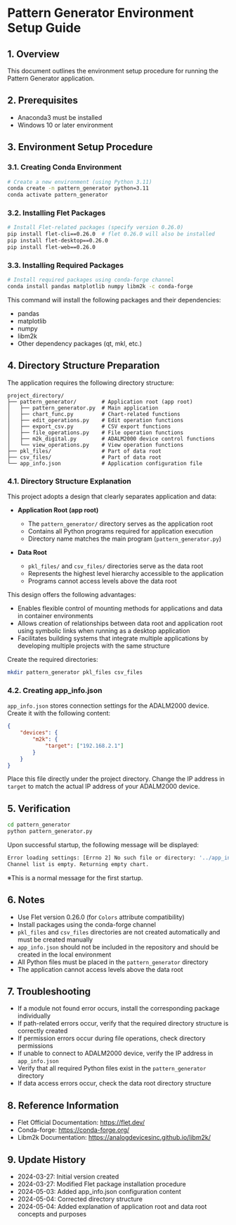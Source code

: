 # Pattern Generator Environment Setup Guide

## 1. Overview
This document outlines the environment setup procedure for running the Pattern Generator application.

## 2. Prerequisites
- Anaconda3 must be installed
- Windows 10 or later environment

## 3. Environment Setup Procedure

### 3.1. Creating Conda Environment
```bash
# Create a new environment (using Python 3.11)
conda create -n pattern_generator python=3.11
conda activate pattern_generator
```

### 3.2. Installing Flet Packages
```bash
# Install Flet-related packages (specify version 0.26.0)
pip install flet-cli==0.26.0  # flet 0.26.0 will also be installed
pip install flet-desktop==0.26.0
pip install flet-web==0.26.0
```

### 3.3. Installing Required Packages
```bash
# Install required packages using conda-forge channel
conda install pandas matplotlib numpy libm2k -c conda-forge
```

This command will install the following packages and their dependencies:
- pandas
- matplotlib
- numpy
- libm2k
- Other dependency packages (qt, mkl, etc.)

## 4. Directory Structure Preparation
The application requires the following directory structure:

```
project_directory/
├── pattern_generator/        # Application root (app root)
│   ├── pattern_generator.py  # Main application
│   ├── chart_func.py         # Chart-related functions
│   ├── edit_operations.py    # Edit operation functions
│   ├── export_csv.py         # CSV export functions
│   ├── file_operations.py    # File operation functions
│   ├── m2k_digital.py        # ADALM2000 device control functions
│   └── view_operations.py    # View operation functions
├── pkl_files/                # Part of data root
├── csv_files/                # Part of data root
└── app_info.json             # Application configuration file
```

### 4.1. Directory Structure Explanation
This project adopts a design that clearly separates application and data:

- **Application Root (app root)**
  - The `pattern_generator/` directory serves as the application root
  - Contains all Python programs required for application execution
  - Directory name matches the main program (`pattern_generator.py`)

- **Data Root**
  - `pkl_files/` and `csv_files/` directories serve as the data root
  - Represents the highest level hierarchy accessible to the application
  - Programs cannot access levels above the data root

This design offers the following advantages:
- Enables flexible control of mounting methods for applications and data in container environments
- Allows creation of relationships between data root and application root using symbolic links when running as a desktop application
- Facilitates building systems that integrate multiple applications by developing multiple projects with the same structure

Create the required directories:
```bash
mkdir pattern_generator pkl_files csv_files
```

### 4.2. Creating app_info.json
`app_info.json` stores connection settings for the ADALM2000 device. Create it with the following content:

```json
{
    "devices": {
        "m2k": {
            "target": ["192.168.2.1"]
        }
    }
}
```

Place this file directly under the project directory. Change the IP address in `target` to match the actual IP address of your ADALM2000 device.

## 5. Verification
```bash
cd pattern_generator
python pattern_generator.py
```

Upon successful startup, the following message will be displayed:
```bash
Error loading settings: [Errno 2] No such file or directory: '../app_info.json'
Channel list is empty. Returning empty chart.
```
※This is a normal message for the first startup.

## 6. Notes
- Use Flet version 0.26.0 (for `Colors` attribute compatibility)
- Install packages using the conda-forge channel
- `pkl_files` and `csv_files` directories are not created automatically and must be created manually
- `app_info.json` should not be included in the repository and should be created in the local environment
- All Python files must be placed in the `pattern_generator` directory
- The application cannot access levels above the data root

## 7. Troubleshooting
- If a module not found error occurs, install the corresponding package individually
- If path-related errors occur, verify that the required directory structure is correctly created
- If permission errors occur during file operations, check directory permissions
- If unable to connect to ADALM2000 device, verify the IP address in `app_info.json`
- Verify that all required Python files exist in the `pattern_generator` directory
- If data access errors occur, check the data root directory structure

## 8. Reference Information
- Flet Official Documentation: https://flet.dev/
- Conda-forge: https://conda-forge.org/
- Libm2k Documentation: https://analogdevicesinc.github.io/libm2k/

## 9. Update History
- 2024-03-27: Initial version created
- 2024-03-27: Modified Flet package installation procedure
- 2024-05-03: Added app_info.json configuration content
- 2024-05-04: Corrected directory structure
- 2024-05-04: Added explanation of application root and data root concepts and purposes